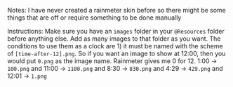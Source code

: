 Notes: I have never created a rainmeter skin before so there might be some things that are off or require something to be done manually

Instructions:
  Make sure you have an `images` folder in your `@Resources` folder before anything else. Add as many images to that folder as you want. The conditions to use them as a clock are 1) it must be named with the scheme of `[time-after-12].png`. So if you want an image to show at 12:00, then you would put `0.png` as the image name. Rainmeter gives me 0 for 12.
1:00 -> `100.png` and 
11:00 -> `1100.png` and 
8:30 -> `830.png` and 
4:29 -> `429.png` and 
12:01 -> `1.png`
